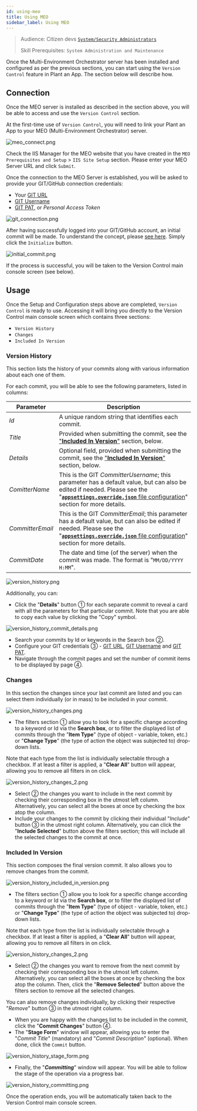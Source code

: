 ```yaml
---
id: using-meo
title: Using MEO
sidebar_label: Using MEO
---
```


> Audience: Citizen devs [`System/Security Administrators`](/docs/audience#systemsecurity-administrators)
> 
> Skill Prerequisites: `System Administration and Maintenance`

Once the Multi-Environment Orchestrator server has been installed and configured as per the previous sections, you can start using the `Version Control` feature in Plant an App. The section below will describe how.

## Connection

Once the MEO server is installed as described in the section above, you will be able to access and use the `Version Control` section.

At the first-time use of `Version Control`, you will need to link your Plant an App to your MEO (Multi-Environment Orchestrator) server.

<img src="/img/meo_connect.png" alt="meo_connect.png"></img>

Check the IIS Manager for the MEO website that you have created in the `MEO Prerequisites and Setup` \> `IIS Site Setup` section. Please enter your MEO Server URL and click `Submit`.

Once the connection to the MEO Server is established, you will be asked to provide your GIT/GitHub connection credentials:

* Your [GIT URL](https://docs.github.com/en/get-started/getting-started-with-git/about-remote-repositories)
* [GIT Username](https://docs.github.com/en/get-started/getting-started-with-git/setting-your-username-in-git)
* [GIT PAT](https://docs.github.com/en/authentication/keeping-your-account-and-data-secure/creating-a-personal-access-token), or *Personal Access Token*

<img src="/img/git_connection.png" alt="git_connection.png"></img>

After having successfully logged into your GIT/GitHub account, an initial commit will be made. To understand the concept, please [see here](https://docs.gitlab.com/ee/tutorials/make_your_first_git_commit.html). Simply click the `Initialize` button.

<img src="/img/initial_commit.png" alt="initial_commit.png"></img>

If the process is successful, you will be taken to the Version Control main console screen (see below).

## Usage

Once the Setup and Configuration steps above are completed, `Version Control` is ready to use. Accessing it will bring you directly to the Version Control main console screen which contains three sections:

* `Version History`
* `Changes`
* `Included In Version`

### **Version History**

This section lists the history of your commits along with various information about each one of them.

For each commit, you will be able to see the following parameters, listed in columns:

| Parameter | Description |
| --------- | ----------- |
| *Id* | A unique random string that identifies each commit. |
| *Title* | Provided when submitting the commit, see the ["](#included-in-version)<strong>[Included In Version](#included-in-version)</strong>["](#included-in-version) section, below. |
| *Details* | Optional field, provided when submitting the commit, see the ["](#included-in-version)<strong>[Included In Version](#included-in-version)</strong>["](#included-in-version) section, below. |
| *ComitterName* | This is the GIT <em>CommitterUsername</em>; this parameter has a default value, but can also be edited if needed. Please see the "<a href="https://learn.plantanapp.com/docs/general/meo-configuration#appsettingsoverridejson-file-configuration" target="_blank"><strong>`appsettings.override.json`</strong> file configuration</a>" section for more details. |
| *CommitterEmail* | This is the GIT <em>CommitterEmail</em>; this parameter has a default value, but can also be edited if needed. Please see the "<a href="https://learn.plantanapp.com/docs/general/meo-configuration#appsettingsoverridejson-file-configuration" target="_blank"><strong>`appsettings.override.json`</strong> file configuration</a>" section for more details. |
| *CommitDate* | The date and time (of the server) when the commit was made. The format is "`MM/DD/YYYY H:MM`". |

<img src="/img/version_history.png" alt="version_history.png"></img>

Additionally, you can:

* Click the "<strong>Details</strong>" button ① for each separate commit to reveal a card with all the parameters for that particular commit. Note that you are able to copy each value by clicking the "Copy" symbol.

<img src="/img/version_history_commit_details.png" alt="version_history_commit_details.png"></img>

* Search your commits by Id or keywords in the Search box ②.
* Configure your GIT credentials ③ - [GIT URL](https://docs.github.com/en/get-started/getting-started-with-git/about-remote-repositories), [GIT Username](https://docs.github.com/en/get-started/getting-started-with-git/setting-your-username-in-git) and [GIT PAT](https://docs.github.com/en/authentication/keeping-your-account-and-data-secure/creating-a-personal-access-token).
* Navigate through the commit pages and set the number of commit items to be displayed by page ④.

### **Changes**

In this section the changes since your last commit are listed and you can select them individually (or in mass) to be included in your commit.

<img src="/img/version_history_changes.png" alt="version_history_changes.png"></img>

* The filters section ① allow you to look for a specific change according to a keyword or Id via the <strong>Search box</strong>, or to filter the displayed list of commits through the "<strong>Item Type</strong>" (type of object - variable, token, etc.) or "<strong>Change Type</strong>" (the type of action the object was subjected to) drop-down lists.

Note that each type from the list is individually selectable through a checkbox. If at least a filter is applied, a "<strong>Clear All</strong>" button will appear, allowing you to remove all filters in on click.

<img src="/img/version_history_changes_2.png" alt="version_history_changes_2.png"></img>

* Select ② the changes you want to include in the next commit by checking their corresponding box in the utmost left column. Alternatively, you can select all the boxes at once by checking the box atop the column.
* Include your changes to the commit by clicking their individual "<em>Include</em>" button ③ in the utmost right column. Alternatively, you can click the "<strong>Include Selected</strong>" button above the filters section; this will include all the selected changes to the commit at once.

### **Included In Version**

This section composes the final version commit. It also allows you to remove changes from the commit.

<img src="/img/version_history_included_in_version.png" alt="version_history_included_in_version.png"></img>

* The filters section ① allow you to look for a specific change according to a keyword or Id via the <strong>Search box</strong>, or to filter the displayed list of commits through the "<strong>Item Type</strong>" (type of object - variable, token, etc.) or "<strong>Change Type</strong>" (the type of action the object was subjected to) drop-down lists.

Note that each type from the list is individually selectable through a checkbox. If at least a filter is applied, a "<strong>Clear All</strong>" button will appear, allowing you to remove all filters in on click.

<img src="/img/version_history_changes_2.png" alt="version_history_changes_2.png"></img>

* Select ② the changes you want to remove from the next commit by checking their corresponding box in the utmost left column. Alternatively, you can select all the boxes at once by checking the box atop the column. Then, click the "<strong>Remove Selected</strong>" button above the filters section to remove all the selected changes.

You can also remove changes individually, by clicking their respective "<em>Remove</em>" button ③ in the utmost right column.

* When you are happy with the changes list to be included in the commit, click the "<strong>Commit Changes</strong>" button ④.
* The "<strong>Stage Form</strong>" window will appear, allowing you to enter the "<em>Commit Title</em>" (mandatory) and "<em>Commit Description</em>" (optional). When done, click the `Commit` button.

<img src="/img/version_history_stage_form.png" alt="version_history_stage_form.png"></img>

* Finally, the "<strong><em>Committing</em></strong>" window will appear. You will be able to follow the stage of the operation via a progress bar.

<img src="/img/version_history_committing.png" alt="version_history_committing.png"></img>

Once the operation ends, you will be automatically taken back to the Version Control main console screen.